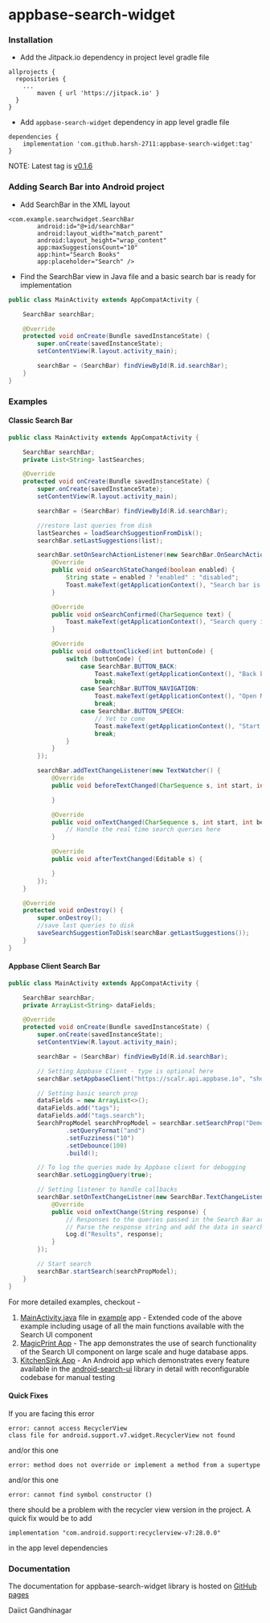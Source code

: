 # appbase-search-widget

### Installation

* Add the Jitpack.io dependency in project level gradle file

```
allprojects {
  repositories {
    ...
    	maven { url 'https://jitpack.io' }
  }
}
```

* Add `appbase-search-widget` dependency in app level gradle file

```
dependencies {
	implementation 'com.github.harsh-2711:appbase-search-widget:tag'
}
```

NOTE: Latest tag is [v0.1.6](https://github.com/harsh-2711/appbase-search-widget/releases/tag/v0.1.6)

### Adding Search Bar into Android project

* Add SearchBar in the XML layout

```
<com.example.searchwidget.SearchBar
        android:id="@+id/searchBar"
        android:layout_width="match_parent"
        android:layout_height="wrap_content"
        app:maxSuggestionsCount="10"
        app:hint="Search Books"
        app:placeholder="Search" />
```

* Find the SearchBar view in Java file and a basic search bar is ready for implementation

```java
public class MainActivity extends AppCompatActivity {

    SearchBar searchBar;

    @Override
    protected void onCreate(Bundle savedInstanceState) {
        super.onCreate(savedInstanceState);
        setContentView(R.layout.activity_main);

        searchBar = (SearchBar) findViewById(R.id.searchBar);
    }
}
```

### Examples

#### Classic Search Bar

```java
public class MainActivity extends AppCompatActivity {

    SearchBar searchBar;
    private List<String> lastSearches;

    @Override
    protected void onCreate(Bundle savedInstanceState) {
        super.onCreate(savedInstanceState);
        setContentView(R.layout.activity_main);

        searchBar = (SearchBar) findViewById(R.id.searchBar);

        //restore last queries from disk
        lastSearches = loadSearchSuggestionFromDisk();
        searchBar.setLastSuggestions(list);

        searchBar.setOnSearchActionListener(new SearchBar.OnSearchActionListener() {
            @Override
            public void onSearchStateChanged(boolean enabled) {
                String state = enabled ? "enabled" : "disabled";
                Toast.makeText(getApplicationContext(), "Search bar is " + state, Toast.LENGTH_SHORT).show();
            }

            @Override
            public void onSearchConfirmed(CharSequence text) {
                Toast.makeText(getApplicationContext(), "Search query is: " + text, Toast.LENGTH_SHORT).show();
            }

            @Override
            public void onButtonClicked(int buttonCode) {
                switch (buttonCode) {
                    case SearchBar.BUTTON_BACK:
                        Toast.makeText(getApplicationContext(), "Back button pressed", Toast.LENGTH_SHORT).show();
                        break;
                    case SearchBar.BUTTON_NAVIGATION:
                        Toast.makeText(getApplicationContext(), "Open Navigation Drawer", Toast.LENGTH_SHORT).show();
                        break;
                    case SearchBar.BUTTON_SPEECH:
                        // Yet to come
                        Toast.makeText(getApplicationContext(), "Start voice recognition module", Toast.LENGTH_SHORT).show();
                        break;
                }
            }
        });

        searchBar.addTextChangeListener(new TextWatcher() {
            @Override
            public void beforeTextChanged(CharSequence s, int start, int count, int after) {

            }

            @Override
            public void onTextChanged(CharSequence s, int start, int before, int count) {
                // Handle the real time search queries here
            }

            @Override
            public void afterTextChanged(Editable s) {

            }
        });
    }

    @Override
    protected void onDestroy() {
        super.onDestroy();
        //save last queries to disk
        saveSearchSuggestionToDisk(searchBar.getLastSuggestions());
    }
}

```

#### Appbase Client Search Bar

```java
public class MainActivity extends AppCompatActivity {

    SearchBar searchBar;
    private ArrayList<String> dataFields;

    @Override
    protected void onCreate(Bundle savedInstanceState) {
        super.onCreate(savedInstanceState);
        setContentView(R.layout.activity_main);

        searchBar = (SearchBar) findViewById(R.id.searchBar);

        // Setting Appbase Client - type is optional here
        searchBar.setAppbaseClient("https://scalr.api.appbase.io", "shopify-flipkart-test", "xJC6pHyMz", "54fabdda-4f7d-43c9-9960-66ff45d8d4cf", "products");

        // Setting basic search prop
        dataFields = new ArrayList<>();
        dataFields.add("tags");
        dataFields.add("tags.search");
        SearchPropModel searchPropModel = searchBar.setSearchProp("Demo Widget", dataFields)
                .setQueryFormat("and")
                .setFuzziness("10")
                .setDebounce(100)
                .build();

        // To log the queries made by Appbase client for debugging
        searchBar.setLoggingQuery(true);

        // Setting listener to handle callbacks
        searchBar.setOnTextChangeListner(new SearchBar.TextChangeListener() {
            @Override
            public void onTextChange(String response) {
                // Responses to the queries passed in the Search Bar are available here
                // Parse the response string and add the data in search list respectively
                Log.d("Results", response);
            }
        });

        // Start search
        searchBar.startSearch(searchPropModel);
    }
}
```

For more detailed examples, checkout -

1. [MainActivity.java](https://github.com/harsh-2711/appbase-search-widget/blob/master/example/src/main/java/com/example/searchwidgetdemo/MainActivity.java) file in [example](https://github.com/harsh-2711/appbase-search-widget/tree/master/example) app - Extended code of the above example including usage of all the main functions available with the Search UI component
2. [MagicPrint App](https://github.com/harsh-2711/Appbase_ECommerce_Sample) - The app demonstrates the use of search functionality of the Search UI component on large scale and huge database apps.
3. [KitchenSink App](https://github.com/harsh-2711/KitchenSinkApp) - An Android app which demonstrates every feature available in the [android-search-ui](https://github.com/harsh-2711/android-search-ui) library in detail with reconfigurable codebase for manual testing

#### Quick Fixes

If you are facing this error

```
error: cannot access RecyclerView
class file for android.support.v7.widget.RecyclerView not found
```

and/or this one

```
error: method does not override or implement a method from a supertype
```

and/or this one
```
error: cannot find symbol constructor ()
```

there should be a problem with the recycler view version in the project. A quick fix would be to add 

```
implementation "com.android.support:recyclerview-v7:28.0.0"
```

in the app level dependencies

### Documentation

The documentation for appbase-search-widget library is hosted on [GitHub pages](https://harsh-2711.github.io/appbase-search-widget/)

Daiict Gandhinagar
